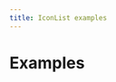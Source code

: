 ```yaml
---
title: IconList examples
---
```


# Examples

<PreviewPlayground
  :html="() => import('./stories/app.twig')"
  />
